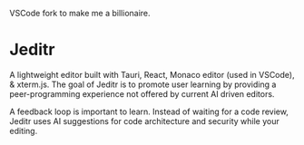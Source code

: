 VSCode fork to make me a billionaire. 

# Jeditr
A lightweight editor built with Tauri, React, Monaco editor (used in VSCode), & xterm.js. 
The goal of Jeditr is to promote user learning by providing a peer-programming experience not offered by current AI driven editors.

A feedback loop is important to learn. Instead of waiting for a code review, Jeditr uses AI suggestions for code architecture and security while your editing.